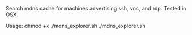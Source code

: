 Search mdns cache for machines advertising ssh, vnc, and rdp.
Tested in OSX.

Usage:
chmod +x ./mdns_explorer.sh
./mdns_explorer.sh
